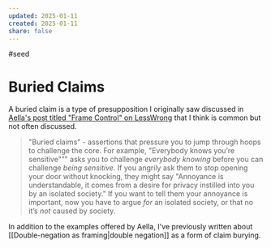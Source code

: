 ```yaml
---
updated: 2025-01-11
created: 2025-01-11
share: false
---
```

#seed
# Buried Claims

A buried claim is a type of presupposition I originally saw discussed in [Aella's post titled "Frame Control" on LessWrong]() that I think is common but not often discussed.

> "Buried claims" - assertions that pressure you to jump through hoops to challenge the core. For example, "Everybody knows you’re sensitive"”" asks you to challenge *everybody knowing* before you can challenge *being sensitive.* If you angrily ask them to stop opening your door without knocking, they might say "Annoyance is understandable, it comes from a desire for privacy instilled into you by an isolated society." If you want to tell them your annoyance is important, now you have to argue *for* an isolated society, or that no it’s *not* caused by society.

In addition to the examples offered by Aella, I've previously written about [[Double-negation as framing|double negation]] as a form of claim burying.